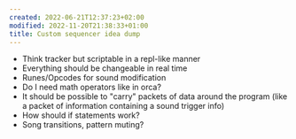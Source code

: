```yaml
---
created: 2022-06-21T12:37:23+02:00
modified: 2022-11-20T21:38:33+01:00
title: Custom sequencer idea dump
---
```


- Think tracker but scriptable in a repl-like manner
- Everything should be changeable in real time
- Runes/Opcodes for sound modification
- Do I need math operators like in orca?
- It should be possible to "carry" packets of data around the program (like a packet of information containing a sound trigger info)
- How should if statements work?
- Song transitions, pattern muting?
